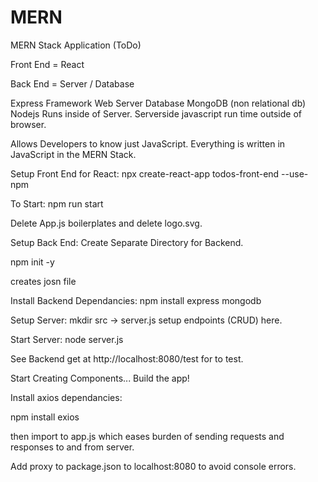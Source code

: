 # MERN
MERN Stack Application (ToDo)

Front End = React

Back End = Server / Database

Express Framework Web Server
Database MongoDB (non relational db)
Nodejs Runs inside of Server. 
Serverside javascript run time outside of browser.

Allows Developers to know just JavaScript. Everything is written in JavaScript in the MERN Stack.

Setup Front End for React:
 npx create-react-app todos-front-end --use-npm

To Start:
npm run start

Delete App.js boilerplates and delete logo.svg.

Setup Back End:
Create Separate Directory for Backend.

npm init -y 

creates josn file

Install Backend Dependancies:
npm install express mongodb

Setup Server:
mkdir src -> server.js
setup endpoints (CRUD) here.

Start Server:
node server.js

See Backend get at http://localhost:8080/test for to test.

Start Creating Components... Build the app!

Install axios dependancies:

npm install exios

then import to app.js which eases burden of sending requests and responses to and from server.

Add proxy to package.json to localhost:8080 to avoid console errors.

